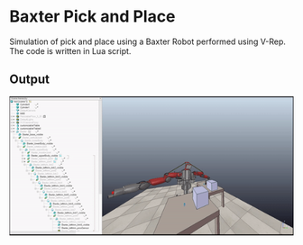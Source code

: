# Baxter Pick and Place

Simulation of pick and place using a Baxter Robot performed using V-Rep. The code is written in Lua script.

## Output

![](baxter.gif)
